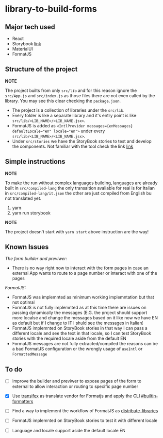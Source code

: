 # library-to-build-forms

## Major tech used

- React
- Storybook [link](https://storybook.js.org/)
- MaterialUI
- FormatJS

## Structure of the project

**NOTE**

The project builts from only `src/lib` and for this reason ignore the `src/App.js` and `src/index.js` as those files there are not even called by the library.
You may see this clear checking the `package.json`.

- The project is a collection of libraries under the `src/lib`.
- Every folder is like a separate library and it's entry point is like `src/lib/<LIB_NAME>/<LIB_NAME.jsx>`.
- FormatJS is added as `<IntlProvider messages={enMessages} defaultLocale="en" locale="en">` under every `src/lib/<LIB_NAME>/<LIB_NAME.jsx>`.
- Under `src/stories` we have the StoryBook stories to test and develop the components. Not familiar with the tool check the link [link](https://storybook.js.org/) 

## Simple instructions

**NOTE**

To make the run without complex languages building, languages are already built in `src/compiled-lang` the only transaltion avaliable for real is for Italian in `src/compiled-lang/it.json` the other are just compiled from English bu not translated yet. 

1. yarn
3. yarn run storybook

**NOTE**

The project doesn't start with `yarn start` above instruction are the way!

## Known Issues

*The form builder and previwer:*

- There is no way right now to interact with the form pages in case an external App wants to route to a page number or interact with one of the pages

*FormatJS:*

- FormatJS was implemnted as minimum working implemntation but that not optimal
- FormatJS is not fully implemnted as at this time there are issues on passing dynamically the messages (E.G. the project should support more localse and change the messages based on it like now we have EN as default but if I change to IT I shuld see the messages in Italian)
- FormatJS implemnted on StoryBook stories in that way I can pass a different locale and see the text in that locale, so I can test StoryBook stories with the required locale aside from the default EN
- FormatJS messages are not fully extracted/compiled the reasons can be a bad FormatJS configuration or the wrongly usage of `useIntl` or `FormattedMessage`

## To do

- [ ] Improve the builder and previwer to expose pages of the form to external to allow interaction or routing to specific page number
- [x] Use [transifex](https://www.transifex.com/) as translate vendor for Formatjs and apply the CLI [#builtin-formatters](https://formatjs.io/docs/tooling/cli/#builtin-formatters)
- [ ] Find a way to implement the workflow of FormatJS as [distribute-libraries](https://formatjs.io/docs/guides/distribute-libraries)
- [ ] FormatJS implemnted on StoryBook stories to test it with different locale
- [ ] Language and locale support aside the default locale EN


 
